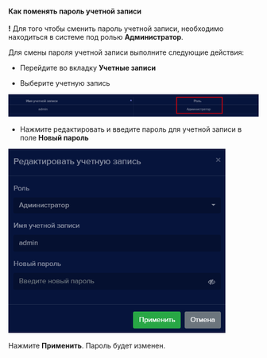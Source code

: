 #### Как поменять пароль учетной записи

**!** Для того чтобы сменить пароль учетной записи, необходимо находиться в системе под ролью **Администратор**.

Для смены пароля учетной записи выполните следующие действия:

- Перейдите во вкладку **Учетные записи**

- Выберите учетную запись

![](images/Aspose.Words.374291bc-21e0-4dc1-8208-7b6db552d3f3.179.png)

- Нажмите редактировать и введите пароль для учетной записи в поле **Новый пароль**

![](images/Aspose.Words.374291bc-21e0-4dc1-8208-7b6db552d3f3.180.png)

Нажмите **Применить**. Пароль будет изменен.
